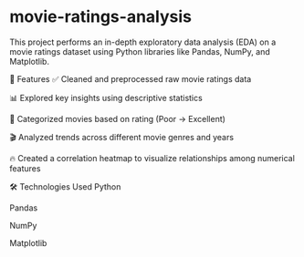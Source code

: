 # movie-ratings-analysis
This project performs an in-depth exploratory data analysis (EDA) on a movie ratings dataset using Python libraries like Pandas, NumPy, and Matplotlib.

📌 Features
✅ Cleaned and preprocessed raw movie ratings data

📊 Explored key insights using descriptive statistics

🎯 Categorized movies based on rating (Poor → Excellent)

🎬 Analyzed trends across different movie genres and years

🔥 Created a correlation heatmap to visualize relationships among numerical features

🛠️ Technologies Used
Python

Pandas

NumPy

Matplotlib
